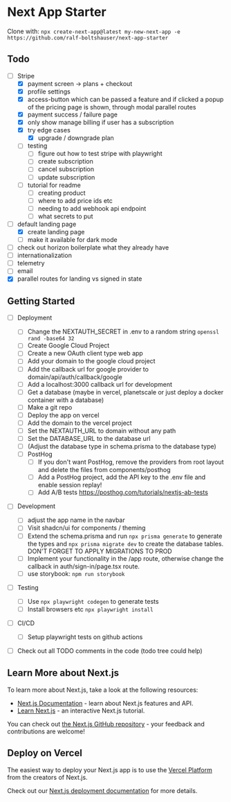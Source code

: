 # Next App Starter

Clone with: `npx create-next-app@latest my-new-next-app -e https://github.com/ralf-boltshauser/next-app-starter`

## Todo

- [ ] Stripe
  - [x] payment screen -> plans + checkout
  - [x] profile settings
  - [x] access-button which can be passed a feature and if clicked a popup of the pricing page is shown, through modal parallel routes
  - [x] payment success / failure page
  - [x] only show manage billing if user has a subscription
  - [x] try edge cases
    - [x] upgrade / downgrade plan
  - [ ] testing
    - [ ] figure out how to test stripe with playwright
    - [ ] create subscription
    - [ ] cancel subscription
    - [ ] update subscription
  - [ ] tutorial for readme
    - [ ] creating product
    - [ ] where to add price ids etc
    - [ ] needing to add webhook api endpoint
    - [ ] what secrets to put
- [ ] default landing page
  - [x] create landing page
  - [ ] make it available for dark mode
- [ ] check out horizon boilerplate what they already have
- [ ] internationalization
- [ ] telemetry
- [ ] email
- [x] parallel routes for landing vs signed in state

## Getting Started

- [ ] Deployment

  - [ ] Change the NEXTAUTH_SECRET in .env to a random string `openssl rand -base64 32`
  - [ ] Create Google Cloud Project
  - [ ] Create a new OAuth client type web app
  - [ ] Add your domain to the google cloud project
  - [ ] Add the callback url for google provider to domain/api/auth/callback/google
  - [ ] Add a localhost:3000 callback url for development
  - [ ] Get a database (maybe in vercel, planetscale or just deploy a docker container with a database)
  - [ ] Make a git repo
  - [ ] Deploy the app on vercel
  - [ ] Add the domain to the vercel project
  - [ ] Set the NEXTAUTH_URL to domain without any path
  - [ ] Set the DATABASE_URL to the database url
  - [ ] (Adjust the database type in schema.prisma to the database type)
  - [ ] PostHog
    - [ ] If you don't want PostHog, remove the providers from root layout and delete the files from components/posthog
    - [ ] Add a PostHog project, add the API key to the .env file and enable session replay!
    - [ ] Add A/B tests https://posthog.com/tutorials/nextjs-ab-tests

- [ ] Development

  - [ ] adjust the app name in the navbar
  - [ ] Visit shadcn/ui for components / theming
  - [ ] Extend the schema.prisma and run `npx prisma generate` to generate the types and `npx prisma migrate dev` to create the database tables. DON'T FORGET TO APPLY MIGRATIONS TO PROD
  - [ ] Implement your functionality in the /app route, otherwise change the callback in auth/sign-in/page.tsx route.
  - [ ] use storybook: `npm run storybook`

- [ ] Testing

  - [ ] Use `npx playwright codegen` to generate tests
  - [ ] Install browsers etc `npx playwright install`

- [ ] CI/CD

  - [ ] Setup playwright tests on github actions

- [ ] Check out all TODO comments in the code (todo tree could help)

## Learn More about Next.js

To learn more about Next.js, take a look at the following resources:

- [Next.js Documentation](https://nextjs.org/docs) - learn about Next.js features and API.
- [Learn Next.js](https://nextjs.org/learn) - an interactive Next.js tutorial.

You can check out [the Next.js GitHub repository](https://github.com/vercel/next.js/) - your feedback and contributions are welcome!

## Deploy on Vercel

The easiest way to deploy your Next.js app is to use the [Vercel Platform](https://vercel.com/new?utm_medium=default-template&filter=next.js&utm_source=create-next-app&utm_campaign=create-next-app-readme) from the creators of Next.js.

Check out our [Next.js deployment documentation](https://nextjs.org/docs/deployment) for more details.
